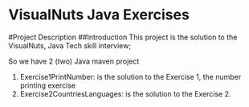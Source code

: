 # VisualNuts Java Exercises
#Project Description
##Introduction
This project is the solution to the VisualNuts, Java Tech skill interview;

So we have 2 (two) Java maven project
1. Exercise1PrintNumber: is the solution to the Exercise 1, the number printing exercise 
2. Exercise2CountriesLanguages: is the solution to the Exercise 2. 

